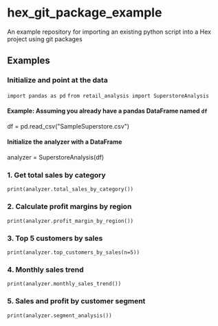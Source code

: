 # hex_git_package_example
An example repository for importing an existing python script into a Hex project using git packages

## Examples

### Initialize and point at the data
`import pandas as pd`
`from retail_analysis import SuperstoreAnalysis`

#### Example: Assuming you already have a pandas DataFrame named `df`
df = pd.read_csv("SampleSuperstore.csv") 

#### Initialize the analyzer with a DataFrame
analyzer = SuperstoreAnalysis(df)

### 1. Get total sales by category
`print(analyzer.total_sales_by_category())`

### 2. Calculate profit margins by region
`print(analyzer.profit_margin_by_region())`

### 3. Top 5 customers by sales
`print(analyzer.top_customers_by_sales(n=5))`

### 4. Monthly sales trend
`print(analyzer.monthly_sales_trend())`

### 5. Sales and profit by customer segment
`print(analyzer.segment_analysis())`
